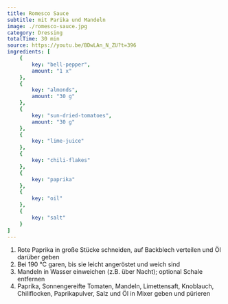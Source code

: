 ```yaml
---
title: Romesco Sauce
subtitle: mit Parika und Mandeln
image: ./romesco-sauce.jpg
category: Dressing
totalTime: 30 min
source: https://youtu.be/BDwLAn_N_ZU?t=396
ingredients: [
    {
        key: "bell-pepper",
        amount: "1 x"
    },
    {
        key: "almonds",
        amount: "30 g"
    },
    {
        key: "sun-dried-tomatoes",
        amount: "30 g"
    },
    {
        key: "lime-juice"
    },
    {
        key: "chili-flakes"
    },
    {
        key: "paprika"
    },
    {
        key: "oil"
    },
    {
        key: "salt"
    }
]
---
```


1. Rote Paprika in große Stücke schneiden, auf Backblech verteilen und Öl darüber geben
2. Bei 190 °C garen, bis sie leicht angeröstet und weich sind
3. Mandeln in Wasser einweichen (z.B. über Nacht); optional Schale entfernen
4. Paprika, Sonnengereifte Tomaten, Mandeln, Limettensaft, Knoblauch, Chiliflocken, Paprikapulver, Salz und Öl in Mixer geben und pürieren